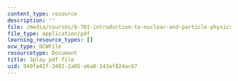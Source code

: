 ```yaml
---
content_type: resource
description: ''
file: /media/courses/8-701-introduction-to-nuclear-and-particle-physics-fall-2020/949fa42f34012a05a6a8143af824ac67_IgqwfvODZIE.pdf
file_type: application/pdf
learning_resource_types: []
ocw_type: OCWFile
resourcetype: Document
title: 3play pdf file
uid: 949fa42f-3401-2a05-a6a8-143af824ac67
---
```

